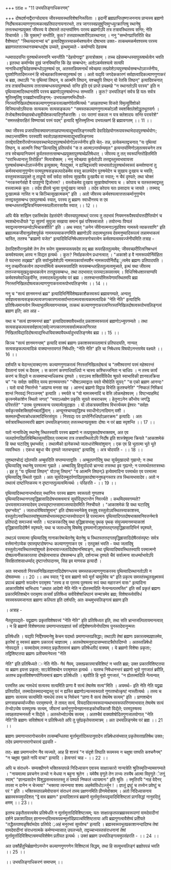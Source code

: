 +++
title = "11 उभयलिङ्गाधिकरणम्"

+++
दोषदर्शनाद्वैराग्योदयाय जीवस्यावस्थाविशेषानिरूपिताः । इदानीं ब्रह्मप्राप्तितृष्णाजननाय प्राप्यस्य ब्रह्मणो निर्दोषत्वकल्याणगुणात्मकत्वप्रतिपादनायनारभते, तत्र जागरस्वप्रसुषुप्तिमुग्ध्युत्क्रान्तिषु स्थानेषु तत्तत्स्थानप्रयुक्ता जीवस्य ये दोषास्ते तदन्तर्यामिणः परस्य ब्रह्मणोऽपि तत्र तत्रावस्थितस्य सन्ति; नेति विचार्य्यते । किं युक्तम्? सन्तीति, कुतः? तत्तदवस्थशरीरेऽवस्थानात् । ननु "सम्भोगप्राप्तिरिति चेन्न वैशेष्यात्" "स्थित्यदनाभ्यां च" इत्यादिषुपरस्याकर्मचश्यत्वेन दोषाभाव उक्तः- तत्कथमकर्मवश्यस्य परस्य ब्रह्मणस्तत्तत्स्थानसम्बन्धाद्दोष उच्यते, इत्थमुच्यते - कर्माण्यपि देहसम्ब

न्धमापादयन्ति पुरुषार्थजननानि भवन्तीति "देहयोगाद्वा" इत्यत्रोक्तम् । तच्च दहेसम्बन्धस्यापुरूषार्थत्वेन भवति । इतरथा कर्माण्येव दुखं जनयिष्यन्ति किं देह सम्बन्धेन; अतोऽकर्मवश्यत्वे सत्यपि नानाविधाशुचिदेहसम्बन्धोऽपुरुषार्थ एव, अतस्तन्नियमनार्थं स्वेच्छया तत्प्रवेशेऽप्यपुरुषार्थसम्बन्धोऽवर्ज्जनीयः, पूयशोणितादिमज्जनं हि स्वेच्छाकारितमप्यपुरुषार्थ एव । अतो यद्यपि जगदेककारणं सर्वज्ञत्वादिकल्याणगुणाकरं च ब्रह्म, तथाऽपि "यः पृथिव्यां तिष्ठन्, य आत्मनि तिष्ठन्, यश्चक्षुपि तिष्ठन् यो रेतसि तिष्ठन्" इत्यादिवचनात् तत्र तत्रावस्थितस्य तत्तत्सम्बन्धरूपापुरुषार्थाः सन्ति इति एवं प्राप्ते प्रचक्ष्महे "न स्थानतोऽपि परस्य" इति न पृथिव्यात्मादिस्थानतोपि परस्य ब्रह्मणोऽपुरुषार्थगन्धः सम्भवति । कुतः? उभयलिङ्गं सर्वत्र हि यतः सर्वत्र श्रुतिस्मृतिषु परब्रह्मोभयलिङ्गम्- उभयलक्षणमभिधीयते- निरस्तनिखिलदोषत्वकल्याणगुणाकरत्वलक्षणोपेतमित्यर्थः "अपहतपाप्मा विजरो विमृत्युर्विशोको विजिघत्सोऽपिपासः सत्यकामः सत्यसङ्कल्पः" "समस्तकल्याणगुणात्मकोऽसौ स्वशक्तिलेशोद्धृतभूतसर्गः । तेजोबलैश्वर्यमहावबोधसुवीर्यशकत्यादिगुणैकराशिः । परः पराणां सकला न यत्र क्लेशादयः सन्ति परावरेशे" "समस्तहेयरहितं विष्ण्वाख्यं परमं पदम्" इत्यादि श्रुतिस्मृतिभ्य उभयलक्षणं हि ब्रह्मावगतम् ।। 11 ।।

यथा जीवस्य प्रजापतिवाक्यावगतापहपाप्मत्वाद्युभवलिङ्गस्यापि देवादिदेहयोगरूपावस्थाभेदादपुरुषार्थयोगः; तथाऽन्तर्यामिणः परस्यापि स्वतोऽपहतपाप्मत्वाद्युभयलिङ्गस्य तत्तद्देवादिशरीरयोगरूपावस्थाभेदादपुरुषार्थयोगोऽवर्ज्जनीय इति चेत्- तन्न, प्रत्येकमतद्वचनात् "यः पृथिव्यां तिष्ठन्, य आत्मनि निष्ठ"न्नित्यादिषु प्रतिपर्यायं "स त आत्माऽन्तर्याम्यमृतः" इत्यन्तर्यामिणोऽमृतत्ववचनेन तत्र तत्र स्वेच्छयानियमनं कुर्वतस्तत्तत्सम्बन्धप्रयुक्तापुरुषार्थप्रतिषेधात् । जीवस्य तु तत् स्वरूपन्तिरोहितमिति "पराभिध्यानात्तु तिरोहित" मित्यत्रोक्तम् । ननु स्वेच्छया कुर्वतोऽपि तत्तद्वस्तुस्वभावायत्ता पुरुषार्थसम्बन्धोऽवर्ज्जनीय इत्युक्तम्; नैतद्युक्तं, न ह्यचिद्वस्त्वपि स्वभावतोऽपुरुषार्थस्वरूपं कमर्वश्यानां तु कर्मस्वभावानुगुण्येन परमपुरुषसङ्कल्पादेकमेव वस्तु कालभेदेन पुरुषभेदेन च सुखाय दुःखाय च भवति; वस्तुस्वरूपप्रयुक्ते तु ताद्रूप्ये सर्वं सर्वदा सर्वस्य सुखायैव दुःखायैव वा स्यात्; न चैवं दृश्यते; तथा चोक्तं "नरकस्वर्गसंज्ञे वै पापपुण्ये द्विजोत्तम? । वस्त्वेकमेव दुःखाय सुखायेर्ष्यागमाय च । कोपाय च यतस्तस्माद्वस्तु वस्त्वात्मकं कुतः । तदेव प्रीतये भूत्वा पुनर्दुःखाय जायते । तदेव कोपाय यतः प्रसादाय च जायते । तस्माद् दुःखात्मकं नास्ति न च किञ्चित्सुखात्मकम्" इति । अतो जीवस्य कर्मवश्यत्वात्तत्तत्कर्मानुगुण्येन तत्तद्वस्तुसम्बन्ध एवापुरुषार्थः स्यात्, परस्य तु ब्रह्मणः स्वाधीनस्य स एव सम्बन्धस्तत्तद्विचित्रनियमनरूपलीलारसायैव स्यात् ।। 12 ।।

अपि चैके शाखिन एकस्मिन्नेव देहसंयोगे जीवस्यापुरुषाथर्ं परस्य तु तदभावं नियमनरूपैश्वर्यायत्तदीप्तियोगं च स्वशब्देनाधीयते "द्वा सुपर्णा सुयुजा सखाया समानं वृक्षं परिषस्वजाते । तयोरन्यः पिप्पलं स्वाद्वत्त्यनश्नन्नन्योऽभिचाकशीति" इति । अथ स्यात् "अनेन जीवेनात्मनाऽनुप्रविश्य नामरूपे व्याकरवाणि" इति ब्रह्मात्मकजीवानुप्रवेशपूर्वकं नामरूपव्याकरणमिति ब्रह्मणोऽपि तदात्मभूतस्य देवमनुष्यादिरूपत्वं तन्नामभाकत्वं चास्ति, ततश्च "ब्राह्मणो यजेत" इत्यादिविधिनिषेधशास्त्रगोचरत्वेन कर्मवश्यत्वमवर्ज्जनीयमिति तत्राह -

देवादिशरीरानुप्रवेशे तेन तेन रूपेण युक्तमप्यरूपवदेव तद् ब्रह्म रूपरहिततुल्यमेव; जीववच्छरीरित्वनिबन्धनं कमर्वश्यत्वम् अस्य न विद्यत इत्यर्थः । कुतः? निर्वाहकत्वेन प्रधानत्वात् । "अकाशो ह वै नामरूपयोर्निर्वहिता ते यदन्तरा तद्ब्रह्म" इति सर्वानुप्रवेशेऽपि नामरूपकार्यास्पर्शेन नामरूपयोर्निर्वोढ्ृत्वमेव ब्रह्मणः प्रतिपादयति । ननु तच्छरीरकत्वेन तदन्तर्यामित्वे कथमरूपवदिति रूपसम्बन्धरहिततुल्यत्वमुच्यते, इत्थं यथा जीवस्य तत्तज्जन्यसुखदुःखभाकत्वेन तत्तद्रूपसम्बन्धः, तथा तदभावात् परस्याऽरूपवत्त्वम् । विधिनिषेधशास्त्राण्यपि कर्मवश्यमेवाधिकुर्वन्ति, तस्मादरूपतुल्यमेव परं ब्रह्म । ततश्चान्तर्यामिरूपेणावस्थितमपि ब्रह्म निरस्तनिखिलदोषत्वकल्याणगुणाकरत्वरूपोभयलिङ्गमेव ।। 14 ।।

ननु च "सत्यं ज्ञानमनन्तं ब्रह्म" इत्यादिभिर्निर्विशेषप्रकाशैकस्वरूपं ब्रह्मावगम्यते, अन्यत्तु सर्वज्ञत्वसत्यसङ्कल्पत्वजगत्कारणत्वसर्वान्तरात्मत्वसत्यकामत्वादिकं "नेति नेति" इत्यादिभिः प्रतिषिध्यमानत्वेन मिथ्याभूतमित्यवगन्तव्यम्, तत्कथं कल्याणगुणाकरत्वनिरस्तनिखिलदोषत्वरूपोभयलिङ्गत्वं ब्रह्मण इति; अत आह -

यथा च "सत्यं ज्ञानमनन्तं ब्रह्म" इत्यादिवाक्यावैयर्थ्यात् प्रकाशस्वरूपत्वं ब्रह्मणोऽभ्युपगम्यते । तथा सत्यसङ्कल्पत्वसर्वज्ञत्व(सर्व)जगत्कारणत्वसर्वात्मकत्वनिरस्त निखिलाविद्यादिदोषत्वाद्यभिधायिवाक्यावैयर्थ्यादुभयलिङ्गमेव ब्रह्म ।। 15 ।।

किञ्च "सत्यं ज्ञानमनन्तम्" इत्यादि वाक्यं ब्रह्मणः प्रकाशस्वरूपतामात्रं प्रतिपादयति, नान्यत् सत्यसङ्कल्पत्वादिकं वाक्यान्तरावगतं निषेधति; "नेति नेति" इति चा निषेधस्य विषयोऽनन्तरमेव वक्ष्यते ।। 16 ।।

दर्शयति च वेदान्त(वाक्य)गणः कल्याणगुणाकरत्वं निरस्तनिखिलदोषत्वं च "तमीश्वराणां परमं महेश्वरन्तं दैवतानां परमं च दैवतम् । स कारणं करणाधिपाधिपो न चास्य कश्चिज्जनिता न चाधिपः । न तस्य कार्यं करणं च विद्यते न तत्समश्चाभ्यधिकश्च दृश्यते । पराऽस्य शक्तिर्विविधैव श्रूयते स्वाभाविकी ज्ञानवलक्रिया च" "यः सर्वज्ञः सर्ववित् यस्य ज्ञानमयन्तपः" "भीषाऽस्माद्वातः पवते भीषोदेति सूयर्ः" "स एको ब्रह्मण आनन्दः" । यतो वाचो निवर्त्तन्ते "आप्राप्य मनसा सह । आनन्दं ब्रह्मणो विद्वान्न विभेति कुतश्चनेति" "निष्कलं निष्क्रियं शान्तं निरवद्यं निरञ्जनम्" इत्याति । स्मर्यते च "यो मामजमनादिं च वेत्ति लोकमहेश्वरम् । विष्टभ्याहमिदं कृत्स्नमेकांशेन स्थितो जगत्" "मयाऽध्यक्षेण प्रकृतिः सूयते सचराचरम् । हेतुनाऽनेन कौन्तेय जगद्धि परिवर्त्तते" "उत्तमः पुरुषस्त्वन्य परमात्मेत्युदाहृतः । यो लोकत्रयमाविश्य विभर्त्त्यव्यम ईश्वरः "सर्वज्ञः सर्वकृत्सर्वशक्तिर्ज्ञानबलर्द्धिमान् । अन्यूनश्चाप्यवृद्धिश्च स्वाधीनोऽनादिमान् वशी । क्लमतन्द्रीभयक्रोधकामादिभिरसंयुतः । निरवद्यः परः प्राप्तेर्निरधिष्ठोऽक्षरक्रमः" इत्यादिः । अतः सर्वत्रावस्थितस्यरपि ब्रह्मण उभयलिङ्गत्वात् तत्तत्स्थानप्रयुक्ताः दोषाः न परं ब्रह्म स्पृशन्ति ।। 17 ।।

यतो नानाविधेषु स्थानेषु स्थितस्यापि परस्य ब्रह्मणो न तत्प्रयुक्तदोषभाक्तवम्, अत एव जलदर्पणादिप्रतिबिम्बितसूर्य्यादिवत् परमात्मा तत्र तत्रावस्थितोऽपि निर्दोष इति शास्त्रेषूपमा क्रियते "आकाशमेकं हि यथा घटादिषु पृथप्भवेत् । तथात्मैको ह्यनेकस्थो जलाधारोष्विवांशुमान् । एक एव हि भूतात्मा भूते भूते व्यवस्थितः । एकधा बहुधा चैव दृश्यते जलचन्द्रवत्" इत्यादिषु । अत्र चोदयति - ।। 18 ।।

तुशब्दश्चोद्यं द्योतयति अम्बुवदिति सप्तम्यन्ताद्वतिः । अम्बुदपर्णादिषु यथा सूर्यमुखादयो गृह्मन्ते; न तथा पृथिव्यादिषु स्थानेषु परमात्मा गृह्मते । अम्ब्वादिषु हिसूर्यादयो भ्रान्त्या तत्रस्था इव गृह्यन्ते; न परमार्थतस्तत्रस्थाः । इह तु "यः पृथिव्यां तिष्ठन्" योऽप्सु तिष्ठन्" "य आत्मनि तिष्ठन्3 इत्येवमादिना परमार्थत एव परमात्मा पृथिव्यादिषु स्थितो गृह्यते । अतः सूर्यादेरम्बुदर्पणादिप्रयुक्तदोषाननुषङ्गस्तत्र तत्र स्थित्यभावादेव। अतो न तथात्वं दार्ष्टान्तिकस्य न दृष्टान्ततुल्यत्वमित्यर्थः । परिहरति - ।। 19 ।।

पृथिव्यादिस्थानान्तर्भावात् स्थानिनः परस्य ब्रह्मणः स्वरूपतो गुणतश्च पृथिव्यादिस्थानगतवृद्धिह्रासादिदोषभाक्त्वमात्रं सूर्यादिदृष्टान्तेन निवर्त्त्यते । कथमिदमवगम्यते? उभयसामञ्जस्यादेवम् उभयदृष्टान्तसामञ्जस्यादेवमिति निश्चीयते । "आकाशमेकं हि यथा घटादिषु पृथग्भवेत्" । जलाधारेष्विवांशुमान्" इति दोषवत्स्वनेकेषु वस्तुषु वस्तुतोऽवस्थितस्याकाशस्य, वस्तुतोऽनवस्थितस्यांशुमतश्चोभयस्यदृष्टान्तस्योपादानं हि परमात्मनः पृथिव्यादिगतदोषभाक्तवनिवत्तर्नमात्रे प्रतिपाद्ये समञ्जसं भवति । घटकरकादिेषु यथा वृद्धिह्रासभाक्षु पृथक् पृथक् संयुज्यमानमप्याकाशं वृद्धिह्रासादिदोषैर्न स्पृश्यते; यथा च जलाधारेषु विषमेषु दृश्यमानोंऽशुमांस्तद्गतवृद्धिह्रासादिभिर्न स्पृश्यते,

तथाऽयं परमात्मा पृथिव्यादिषु नानाकारेष्वचेतनेषु चेतनेषु च स्थितस्तत्तद्गतवृद्धिह्रासादिदोषैरसंस्पृष्टः सर्वत्र वर्त्तमानोऽप्येक एवास्पृष्टदोषगन्धः कल्याणगुणाकर एव । एतदुक्तं भवति - यथा जलादिषु वस्तुतोऽनवस्थितस्यांशुमतो हेत्वभावाज्जलादिदोषानभिष्वङ्गः, तथा पृथिव्यादिष्ववस्थितस्यापि परमात्मनो दोषप्रत्यनीकाकारतया दोषहेत्वभावान्न दोषसम्बन्ध इति, दर्शनाच्च दृश्यते चैवं सर्वात्मना साधर्म्याभावेऽपि विवक्षितांशसाधर्म्याद् दृष्टान्तोपादानम्, सिंह इव माणवक इत्यादौ ।

अतः स्वभावतो निरस्तनिखिलाज्ञानादिदोषगन्धस्य समस्तकल्याणगुणाकरस्य पृथिव्यादिस्थानतोऽपि न दोषसम्भवः ।। 20 ।। अथ स्यात् "द्वे वाव ब्रह्मणो रूपे मूर्त्तं चामूर्तमेव च" इति प्रकृत्य समस्तंस्थूलसूक्ष्मरूपं प्रपञ्चं ब्रह्मणो रूपत्वेन परामृश्य "तस्य ह वा एतस्य पुरुषस्य रूपं यथा महारजनं वासः" इत्यादिना आकारविशेषं चाभिधाय "अथात आदेशो नेति नेति न ह्येतस्मादिति नेत्यन्यत्परमस्ति" इति सर्वं प्रकृतं ब्रह्मणः प्रकारमितिशब्देन परामृश्य तत्सर्वं प्रतिषिध्य सर्वविशेषाधिष्ठानं सन्मात्रमेव ब्रह्म; विशेषास्त्वेवंविधं स्वस्वरूपमजानता ब्रह्मणा कल्पिता इति दर्शयति; अतः कथमुभयलिङ्गत्वं ब्रह्मण इति

। अत्राह -

नैतदुपपद्यते- यद्व्रह्मणः प्रकृतविशेषवत्त्वं "नेति नेति" इति प्रतिषिध्यत इति, तथा सति भ्रान्तजल्पितायमानत्वात् । न हि ब्रह्मणो विशेषणतया प्रमाणान्तराप्रज्ञातं सर्वं तद्विशेषणत्वेनोपदिश्य पुनस्तदेवानुन्मत्तः

प्रतिषेधति । यद्यपि निर्द्दिश्यमानेषु केचन पदार्थाः प्रमाणान्तरप्रसिद्धाः; तथाऽपि तेषां ब्रह्मणः प्रकारत्वमप्रज्ञातमेव, इतरेषां तु स्वरूपं ब्रह्मणः प्रकारत्वं चाज्ञातम् । अतस्तेषामनुवादासम्भवादत्रैवोपदिश्न्ते । अतस्तन्निषेधो नोपपद्यते । यस्मादेवम् तस्मात् प्रकृतैतावत्त्वं ब्रह्मणः प्रतिषेधतीदं वाक्यम् । ये ब्रह्मणो विशेषाः प्रकृताः; तद्विशिष्टतया ब्रह्मणः प्रतीयमानेयत्ता "नेति

नेति" इति प्रतिषिध्यते ः नेति नेति- नैवं नैवम्, उक्तप्रकारमात्रविशिष्टं न भवति ब्रह्म; उक्त प्रकारविशिष्टतया या ब्रह्मण इयत्ता प्रकृता; साऽत्रेतिशब्देन परामृश्यत इत्यर्थः । यतश्च निषेधानन्तरं ब्रह्मणो भूयो गुणजातं ब्रवीति, अतश्च प्रकृतविशेषणयोगित्वमात्रं ब्रह्मणः प्रतिषेधति । ब्र्रवीति हि भूयो गुणजातं, "न ह्येतस्मादिति नेत्यन्यत्

परमस्ति अथ नामधेयं सत्यस्य सत्यमिति प्राणा वै सत्यं तेषामेष सत्य"मिति । अयमर्थः- इति नेति नेति यद्व्रह्म प्रतिपादितं, तस्मादेतस्मादन्यद्वस्तु परं न ह्यस्ति ब्रह्मणोऽन्यत्स्वरूपतो गुणतश्चोत्कृष्टं नास्तीत्यर्थः । तस्य च ब्रह्मणः सत्यस्य सत्यमिति नामधेयं तस्य च निर्वचनं "प्राणा वै सत्यं तेषामेष सत्यम्" इति । प्राणशब्देन प्राणसाहचर्य्याज्जीवाः परामृश्यन्ते, ते तावत् सत्यं, वियदादिवत्स्वरूपान्यथाभावरूपपरिणामाभावात् तेषामेष सत्यं तेभ्योऽप्येष परमपुरुषः सत्यम्, जीवानां कर्मानुगुण्येनज्ञानसङ्कोचविकासौ विद्येते; परमपुरुषस्य त्वपहतपाप्मनस्तौ न विद्येते । अतस्तेभ्योऽप्येष सत्यम् । अतश्चैवं वाक्यशेषोदितगुणजातयोगात् "नेति नेति"ति ब्रह्मणः सविशेषत्वं न प्रतिषिध्यते अपि तु पूर्वप्रकृतेयत्तामात्रम् । अत उभयलिङ्गमेव परं ब्रह्म ।। 21 ।।

ब्रह्मणः प्रमाणान्तरागोचरत्वेन तत्सम्बन्धितया मूर्त्तामूर्त्तादिरूपानुवादेन तन्निषेधासंभवात् प्रकृतेयत्ताप्रतिषेथ उक्तः; तदेव प्रमाणान्तरागोचरत्वं द्रढयति -

तत्- ब्रह्म प्रमाणन्तरेण नैव व्यज्यते, आह हि शास्त्रं "न संदृशे तिष्ठति रूपमस्य न चक्षुषा पश्यति कश्चनैनम्" "न चक्षुषा गृह्मते नापि वाचा" इत्यादि । हेत्वन्तरं चाह - ।। 22 ।।

अपि च संराधने- सम्यक्प्रीणने भक्तिरूपापन्ने निदिध्यासन एवास्य साक्षात्कारो नान्यत्रेति श्रुतिस्मृतिभ्यामवगम्यते । "नायमात्मा प्रवचनेन लभ्यो न मेधया न बहुना श्रुतेन । यमेवैष वृणुते तेन लभ्यः तस्यैष आत्मा विवृणुते ेतनूं स्वाम्" "ज्ञानप्रसादेन विशुद्धसत्त्वस्ततस्तु तं पश्यते निष्कलं ध्यायमानः" इति श्रुतिः । स्मृतिरपि "नाहं वेदैनर् तपसा न दानेन न चेज्यया" "भक्तया त्वनन्यया शक्यः अहमेवंविधोऽर्ज्जुन ! । ज्ञातुं द्रष्टुं च तत्त्वेन प्रवेष्टुं च परं " इति । भक्तिरूपापन्नमेवोपासनं संराधनं तस्य प्रक्षणनमिति प्रीणमेवोक्तम् । अतो निदिध्यासनाय ब्रह्मस्वरूपमुपदिशत् "द्वे वाव ब्रह्मणः" इत्यादिशास्त्रं ब्रह्मणो मूर्त्तामूर्त्तरूपद्वयादिविशिष्टतां प्रागसिद्धां नानुवदितुं क्षमम् ।। 23।।

इतश्च प्रकृतैतावत्त्वमेव प्रतिषेधति न मूर्त्तामूत्तादिविशिष्टत्वम्; यतः साक्षात्कृतपरब्रह्मस्वरूपाणां वामदेवादीनां दर्शने प्रकाशादिवत् ज्ञानानन्ददिस्वरूपवन्मूर्त्तादिप्रपञ्चविशिष्टताया अपि ब्रह्मगुणत्वावैशेष्यं प्रतीेयते "तद्धैतत्पश्यन्नृषिर्वामदेवः प्रतिपेदे ्रअहं मनुरभवं सूर्य्यश्च" इत्यादि । ब्रह्मस्वरूपभूतप्रकाशानन्दादिश्च तेषां वामदेवादीनां संराधनात्मके कर्मण्यभ्यासात् उपलभ्यते, तद्वच्चाभ्यस्तसंराधनानां तेषां मूर्त्तामूर्त्तादिविशिष्टत्वमप्यविशेषेण प्रतीयत इत्यर्थः । उक्तं ब्रह्मण उभयलिङ्गत्वमुपसंहरति - ।। 24 ।।

अत उक्तैर्हेतुभिर्ब्रह्मणोऽनन्तेन कल्याणगुणगणेन विशिष्टत्वं सिद्धम्, तथा हि सत्युभयलिङ्गं ब्रह्मोपपन्नं भवति ।। 25 ।।

।। उभयलिङ्गाधिकरणं समाप्तम् ।।